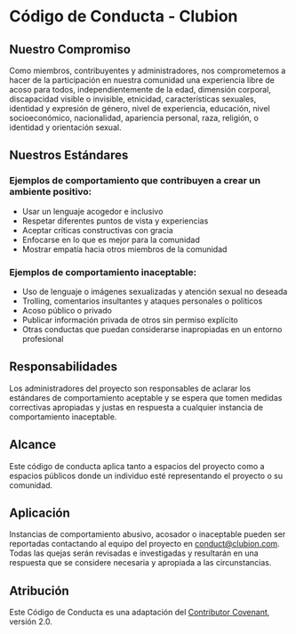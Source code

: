 # Código de Conducta - Clubion

## Nuestro Compromiso

Como miembros, contribuyentes y administradores, nos comprometemos a hacer de la participación en nuestra comunidad una experiencia libre de acoso para todos, independientemente de la edad, dimensión corporal, discapacidad visible o invisible, etnicidad, características sexuales, identidad y expresión de género, nivel de experiencia, educación, nivel socioeconómico, nacionalidad, apariencia personal, raza, religión, o identidad y orientación sexual.

## Nuestros Estándares

### Ejemplos de comportamiento que contribuyen a crear un ambiente positivo:
- Usar un lenguaje acogedor e inclusivo
- Respetar diferentes puntos de vista y experiencias
- Aceptar críticas constructivas con gracia
- Enfocarse en lo que es mejor para la comunidad
- Mostrar empatía hacia otros miembros de la comunidad

### Ejemplos de comportamiento inaceptable:
- Uso de lenguaje o imágenes sexualizadas y atención sexual no deseada
- Trolling, comentarios insultantes y ataques personales o políticos
- Acoso público o privado
- Publicar información privada de otros sin permiso explícito
- Otras conductas que puedan considerarse inapropiadas en un entorno profesional

## Responsabilidades

Los administradores del proyecto son responsables de aclarar los estándares de comportamiento aceptable y se espera que tomen medidas correctivas apropiadas y justas en respuesta a cualquier instancia de comportamiento inaceptable.

## Alcance

Este código de conducta aplica tanto a espacios del proyecto como a espacios públicos donde un individuo esté representando el proyecto o su comunidad.

## Aplicación

Instancias de comportamiento abusivo, acosador o inaceptable pueden ser reportadas contactando al equipo del proyecto en conduct@clubion.com. Todas las quejas serán revisadas e investigadas y resultarán en una respuesta que se considere necesaria y apropiada a las circunstancias.

## Atribución

Este Código de Conducta es una adaptación del [Contributor Covenant](https://www.contributor-covenant.org), versión 2.0.